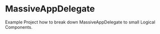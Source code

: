 # MassiveAppDelegate
Example Project how to break down MassiveAppDelegate  to small Logical Components.
